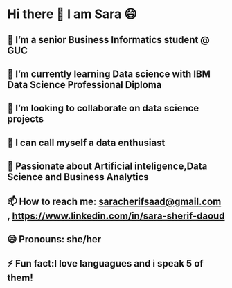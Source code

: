 # Hi there 👋 I am Sara 😄

 ## 🔭 I’m a senior Business Informatics student @ GUC
 ## 🌱 I’m currently learning Data science with IBM Data Science Professional Diploma
 ## 👯 I’m looking to collaborate on data science projects
 ## 🤔 I can call myself a data enthusiast
 ## 💬 Passionate about Artificial inteligence,Data Science and Business Analytics
 ## 📫 How to reach me: saracherifsaad@gmail.com , https://www.linkedin.com/in/sara-sherif-daoud
 ## 😄 Pronouns: she/her
 ## ⚡ Fun fact:I love languagues and i speak 5 of them!


